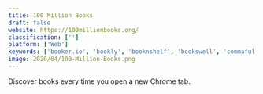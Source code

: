 ```yaml
---
title: 100 Million Books
draft: false 
website: https://100millionbooks.org/
classification: ['']
platform: ['Web']
keywords: ['booker.io', 'bookly', 'booknshelf', 'bookswell', 'commaful', 'four_hour_book_club', 'goodreads', 'highly_reco', 'kooba', 'leafmarks', 'libreture', 'lithive', 'myanimelist', 'puzzleskill', 'readernaut', 'readingstash', 'tablo', 'this_is_broken', 'wisebooks', 'bookclub']
image: 2020/04/100-Million-Books.png
---
```

Discover books every time you open a new Chrome tab.